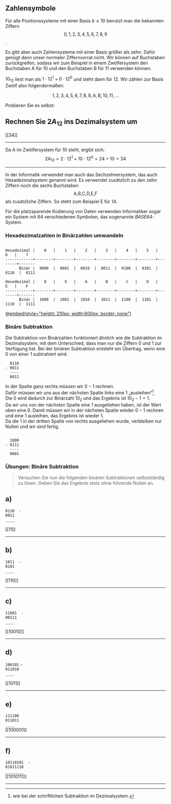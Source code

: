 
## Zahlensymbole

Für alle Positionssysteme mit einer Basis $b\leq10$ benutzt man die bekannten Ziffern 
$$
0,1,2,3,4,5,6,7,8,9
$$. 

Es gibt aber auch Zahlensysteme mit einer Basis größer als zehn. Dafür genügt dann unser normaler Ziffernvorrat nicht. 
Wir können auf Buchstaben zurückgreifen, sodass wir zum Beispiel in einem Zwölfersystem den Buchstaben $\text{A}$ für $10$ und den Buchstaben $\text{B}$ für $11$ verwenden können. 

$10_{12}$ liest man als $1\cdot 12^1 + 0 \cdot 12^0$ und steht dann für $12$. Wir zählen zur Basis Zwölf also folgendermaßen: 

$$
1,2,3,4,5,6,7,8,9,\text{A},\text{B},10,11,\ldots
$$ 

Probieren Sie es selbst:

<div class="alert exercise">

Rechnen Sie $2A_{12}$ ins Dezimalsystem um
-------------------------------------------

[[34]]
*************************

Da $\text{A}$ im Zwölfersystem für $10$ steht, ergibt sich:
$$2\text{A}_{12} = 2\cdot 12^1 + 10\cdot 12^0 = 24 + 10 = 34$$

*************************
</div>

In der Informatik verwendet man auch das Sechzehnersystem, das auch Hexadezimalsystem genannt wird. Es verwendet zusätzlich zu den zehn Ziffern noch die sechs Buchstaben $$\text{A,B,C,D,E,F}$$ als zusätzliche Ziffern. So steht zum Beispiel  $\text{E}$ für 14.

Für die platzsparende Kodierung von Daten verwenden Informatiker sogar ein System mit 64 verschiedenen Symbolen, das sogenannte *BASE64*-System.


### Hexadezimalzahlen in Binärzahlen umwandeln



<!-- style="max-width:650px"-->
```ascii

Hexadezimal |    0   |    1   |    2   |    3   |    4   |    5   |    6   |    7   
------------+--------+--------+--------+--------+--------+--------+--------+------- 
      Binär |  0000  |  0001  |  0010  |  0011  |  0100  |  0101  |  0110  |  0111  

Hexadezimal |    8   |    9   |    A   |    B   |    C   |    D   |    E   |    F   
------------+--------+--------+--------+--------+--------+--------+--------+------- 
      Binär |  1000  |  1001  |  1010  |  1011  |  1100  |  1101  |  1110  |  1111  

```


@[embed(style="height: 210px; width:600px; border: none")](html/2/hex.html)



### Binäre Subtraktion

Die Subtraktion von Binärzahlen funktioniert ähnlich wie die Subtraktion im Dezimalsystem, mit dem Unterschied, dass man nur die Ziffern 0 und 1 zur Verfügung hat. Bei der binären Subtraktion entsteht ein Übertrag, wenn eine 0 von einer 1 subtrahiert wird.

<div class = "alert example flex-container"> 

<div class="flex-child">

<!--style = "max-width: 7em;"-->
```ascii
  0110
- 0011
  ----
  0011
```

</div>

<div class = "flex-child-4"> 

In der Spalte ganz rechts müssen wir $0 - 1$ rechnen. \
Dafür müssen wir uns aus der nächsten Spalte links eine $1$ „ausleihen“[^1].\
Die $0$ wird dadurch zur Binärzahl $10_2$ und das Ergebnis ist $10_2 - 1 = 1$.\
Da wir uns von der nächsten Spalte eine $1$ ausgeliehen haben, ist der Wert oben eine $0$.
Damit müssen wir in der nächsten Spalte wieder $0 - 1$ rechnen und eine $1$ ausleihen, das Ergebnis ist wieder $1$.\
Da die 1 in der dritten Spalte von rechts ausgeliehen wurde, verbleiben nur Nullen und wir sind fertig.

</div>

</div>



<!-- style = "margin-left:4em; max-width: 6em;" -->
```ascii

  1000
- 0111
  ----
  0001
```


[^1]: wie bei der schriftlichen Subtraktion im Dezimalsystem.

### Übungen: Binäre Subtraktion

> Versuchen Sie nun die folgenden binären Subtraktionen selbstständig zu lösen.
> Geben Sie das Ergebnis stets ohne führende Nullen an.
> 
<div class="alert exercise">

a)
---

`0110  -`\
`0011`\
`____`

[[11]]

---

b)
---

`1011  -`\
`0101`\
`____`

[[110]]

---

c)
---

`11001  -`\
`00111`\
`____`

[[10010]]

---

d)
---

`100101`  -\
`011010`\
`____`

[[1011]]

---

e)
---

`111100`\
`011011`\
`____`\
[[100001]]

---

f)
---

`10110101  -`\
`01011110`\
`________`\
[[1010111]]

---

</div>
